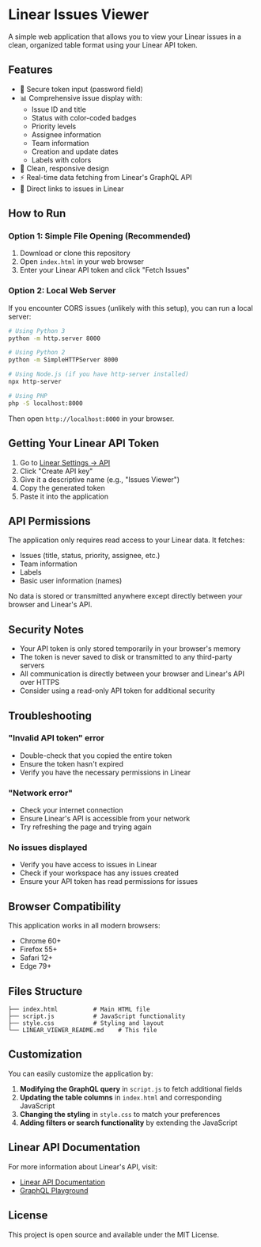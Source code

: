 # Linear Issues Viewer

A simple web application that allows you to view your Linear issues in a clean, organized table format using your Linear API token.

## Features

- 🔐 Secure token input (password field)
- 📊 Comprehensive issue display with:
  - Issue ID and title
  - Status with color-coded badges
  - Priority levels
  - Assignee information
  - Team information
  - Creation and update dates
  - Labels with colors
- 🎨 Clean, responsive design
- ⚡ Real-time data fetching from Linear's GraphQL API
- 🔗 Direct links to issues in Linear

## How to Run

### Option 1: Simple File Opening (Recommended)
1. Download or clone this repository
2. Open `index.html` in your web browser
3. Enter your Linear API token and click "Fetch Issues"

### Option 2: Local Web Server
If you encounter CORS issues (unlikely with this setup), you can run a local server:

```bash
# Using Python 3
python -m http.server 8000

# Using Python 2
python -m SimpleHTTPServer 8000

# Using Node.js (if you have http-server installed)
npx http-server

# Using PHP
php -S localhost:8000
```

Then open `http://localhost:8000` in your browser.

## Getting Your Linear API Token

1. Go to [Linear Settings → API](https://linear.app/settings/api)
2. Click "Create API key"
3. Give it a descriptive name (e.g., "Issues Viewer")
4. Copy the generated token
5. Paste it into the application

## API Permissions

The application only requires read access to your Linear data. It fetches:
- Issues (title, status, priority, assignee, etc.)
- Team information
- Labels
- Basic user information (names)

No data is stored or transmitted anywhere except directly between your browser and Linear's API.

## Security Notes

- Your API token is only stored temporarily in your browser's memory
- The token is never saved to disk or transmitted to any third-party servers
- All communication is directly between your browser and Linear's API over HTTPS
- Consider using a read-only API token for additional security

## Troubleshooting

### "Invalid API token" error
- Double-check that you copied the entire token
- Ensure the token hasn't expired
- Verify you have the necessary permissions in Linear

### "Network error" 
- Check your internet connection
- Ensure Linear's API is accessible from your network
- Try refreshing the page and trying again

### No issues displayed
- Verify you have access to issues in Linear
- Check if your workspace has any issues created
- Ensure your API token has read permissions for issues

## Browser Compatibility

This application works in all modern browsers:
- Chrome 60+
- Firefox 55+
- Safari 12+
- Edge 79+

## Files Structure

```
├── index.html          # Main HTML file
├── script.js           # JavaScript functionality
├── style.css           # Styling and layout
└── LINEAR_VIEWER_README.md    # This file
```

## Customization

You can easily customize the application by:

1. **Modifying the GraphQL query** in `script.js` to fetch additional fields
2. **Updating the table columns** in `index.html` and corresponding JavaScript
3. **Changing the styling** in `style.css` to match your preferences
4. **Adding filters or search functionality** by extending the JavaScript

## Linear API Documentation

For more information about Linear's API, visit:
- [Linear API Documentation](https://developers.linear.app/docs)
- [GraphQL Playground](https://api.linear.app/graphql)

## License

This project is open source and available under the MIT License.
